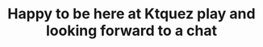 ---
view: page
title: Happy to be here at Ktquez play and looking forward to a chat
description: Contact Ktquez play about events, partnerships, blog questions and courses, contact with our team, among others.
excerpt: Contact us about events, partnerships, blog questions and courses, contact with our team, among others.
---